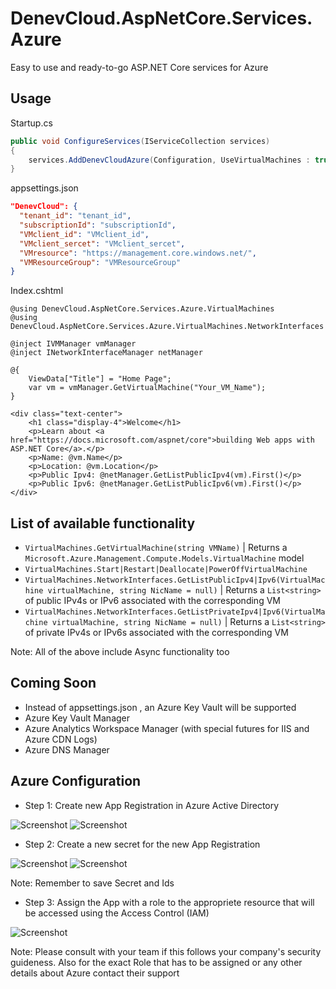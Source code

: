 # DenevCloud.AspNetCore.Services.Azure

Easy to use and ready-to-go ASP.NET Core services for Azure

## Usage

Startup.cs

```cs
public void ConfigureServices(IServiceCollection services)
{
    services.AddDenevCloudAzure(Configuration, UseVirtualMachines : true);
}
```

appsettings.json

```json
"DenevCloud": {
  "tenant_id": "tenant_id",
  "subscriptionId": "subscriptionId",
  "VMclient_id": "VMclient_id",
  "VMclient_sercet": "VMclient_sercet",
  "VMresource": "https://management.core.windows.net/",
  "VMResourceGroup": "VMResourceGroup"
}
```
Index.cshtml

```cshtml
@using DenevCloud.AspNetCore.Services.Azure.VirtualMachines
@using DenevCloud.AspNetCore.Services.Azure.VirtualMachines.NetworkInterfaces

@inject IVMManager vmManager
@inject INetworkInterfaceManager netManager

@{
    ViewData["Title"] = "Home Page";
    var vm = vmManager.GetVirtualMachine("Your_VM_Name");
}

<div class="text-center">
    <h1 class="display-4">Welcome</h1>
    <p>Learn about <a href="https://docs.microsoft.com/aspnet/core">building Web apps with ASP.NET Core</a>.</p>
    <p>Name: @vm.Name</p>
    <p>Location: @vm.Location</p>
    <p>Public Ipv4: @netManager.GetListPublicIpv4(vm).First()</p>
    <p>Public Ipv6: @netManager.GetListPublicIpv6(vm).First()</p>
</div>
```

## List of available functionality

- ```VirtualMachines.GetVirtualMachine(string VMName)``` | Returns a ```Microsoft.Azure.Management.Compute.Models.VirtualMachine``` model
- ```VirtualMachines.Start|Restart|Deallocate|PowerOffVirtualMachine```
- ```VirtualMachines.NetworkInterfaces.GetListPublicIpv4|Ipv6(VirtualMachine virtualMachine, string NicName = null)``` | Returns a ```List<string>``` of public IPv4s or IPv6 associated with the corresponding VM
- ```VirtualMachines.NetworkInterfaces.GetListPrivateIpv4|Ipv6(VirtualMachine virtualMachine, string NicName = null)``` | Returns a ```List<string>``` of private IPv4s or IPv6s associated with the corresponding VM

Note: All of the above include Async functionality too

## Coming Soon

- Instead of appsettings.json , an Azure Key Vault will be supported
- Azure Key Vault Manager
- Azure Analytics Workspace Manager (with special futures for IIS and Azure CDN Logs)
- Azure DNS Manager

## Azure Configuration
- Step 1: Create new App Registration in Azure Active Directory

![Screenshot](https://cdn.denevcloud.com/denevcloud/denevcloud.aspnetcore.services.azure.addappregistration.step1.jpg)
![Screenshot](https://cdn.denevcloud.com/denevcloud/denevcloud.aspnetcore.services.azure.addappregistration.step2.jpg)

- Step 2: Create a new secret for the new App Registration 

![Screenshot](https://cdn.denevcloud.com/denevcloud/denevcloud.aspnetcore.services.azure.addappregistration.step3.jpg)
![Screenshot](https://cdn.denevcloud.com/denevcloud/denevcloud.aspnetcore.services.azure.addappregistration.step4.jpg)

Note: Remember to save Secret and Ids

- Step 3: Assign the App with a role to the appropriete resource that will be accessed using the Access Control (IAM)

![Screenshot](https://cdn.denevcloud.com/denevcloud/denevcloud.aspnetcore.services.azure.addappregistration.step4.jpg)

Note: Please consult with your team if this follows your company's security guideness. Also for the exact Role that has to be assigned or any other details about Azure contact their support
